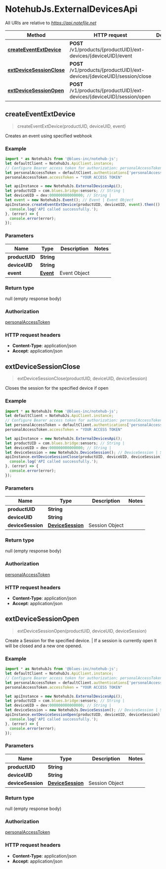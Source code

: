 # NotehubJs.ExternalDevicesApi

All URIs are relative to *https://api.notefile.net*

| Method                                                                   | HTTP request                                                             | Description |
| ------------------------------------------------------------------------ | ------------------------------------------------------------------------ | ----------- |
| [**createEventExtDevice**](ExternalDevicesApi.md#createEventExtDevice)   | **POST** /v1/products/{productUID}/ext-devices/{deviceUID}/event         |
| [**extDeviceSessionClose**](ExternalDevicesApi.md#extDeviceSessionClose) | **POST** /v1/products/{productUID}/ext-devices/{deviceUID}/session/close |
| [**extDeviceSessionOpen**](ExternalDevicesApi.md#extDeviceSessionOpen)   | **POST** /v1/products/{productUID}/ext-devices/{deviceUID}/session/open  |

## createEventExtDevice

> createEventExtDevice(productUID, deviceUID, event)

Creates an event using specified webhook

### Example

```javascript
import * as NotehubJs from '@blues-inc/notehub-js';
let defaultClient = NotehubJs.ApiClient.instance;
// Configure Bearer access token for authorization: personalAccessToken
let personalAccessToken = defaultClient.authentications['personalAccessToken'];
personalAccessToken.accessToken = "YOUR ACCESS TOKEN"

let apiInstance = new NotehubJs.ExternalDevicesApi();
let productUID = com.blues.bridge:sensors; // String |
let deviceUID = dev:000000000000000; // String |
let event = new NotehubJs.Event(); // Event | Event Object
apiInstance.createEventExtDevice(productUID, deviceUID, event).then(() => {
  console.log('API called successfully.');
}, (error) => {
  console.error(error);
});

```

### Parameters

| Name           | Type                  | Description  | Notes |
| -------------- | --------------------- | ------------ | ----- |
| **productUID** | **String**            |              |
| **deviceUID**  | **String**            |              |
| **event**      | [**Event**](Event.md) | Event Object |

### Return type

null (empty response body)

### Authorization

[personalAccessToken](../README.md#personalAccessToken)

### HTTP request headers

- **Content-Type**: application/json
- **Accept**: application/json

## extDeviceSessionClose

> extDeviceSessionClose(productUID, deviceUID, deviceSession)

Closes the session for the specified device if open

### Example

```javascript
import * as NotehubJs from '@blues-inc/notehub-js';
let defaultClient = NotehubJs.ApiClient.instance;
// Configure Bearer access token for authorization: personalAccessToken
let personalAccessToken = defaultClient.authentications['personalAccessToken'];
personalAccessToken.accessToken = "YOUR ACCESS TOKEN"

let apiInstance = new NotehubJs.ExternalDevicesApi();
let productUID = com.blues.bridge:sensors; // String |
let deviceUID = dev:000000000000000; // String |
let deviceSession = new NotehubJs.DeviceSession(); // DeviceSession | Session Object
apiInstance.extDeviceSessionClose(productUID, deviceUID, deviceSession).then(() => {
  console.log('API called successfully.');
}, (error) => {
  console.error(error);
});

```

### Parameters

| Name              | Type                                  | Description    | Notes |
| ----------------- | ------------------------------------- | -------------- | ----- |
| **productUID**    | **String**                            |                |
| **deviceUID**     | **String**                            |                |
| **deviceSession** | [**DeviceSession**](DeviceSession.md) | Session Object |

### Return type

null (empty response body)

### Authorization

[personalAccessToken](../README.md#personalAccessToken)

### HTTP request headers

- **Content-Type**: application/json
- **Accept**: application/json

## extDeviceSessionOpen

> extDeviceSessionOpen(productUID, deviceUID, deviceSession)

Create a Session for the specified device. | If a session is currently open it will be closed and a new one opened.

### Example

```javascript
import * as NotehubJs from '@blues-inc/notehub-js';
let defaultClient = NotehubJs.ApiClient.instance;
// Configure Bearer access token for authorization: personalAccessToken
let personalAccessToken = defaultClient.authentications['personalAccessToken'];
personalAccessToken.accessToken = "YOUR ACCESS TOKEN"

let apiInstance = new NotehubJs.ExternalDevicesApi();
let productUID = com.blues.bridge:sensors; // String |
let deviceUID = dev:000000000000000; // String |
let deviceSession = new NotehubJs.DeviceSession(); // DeviceSession | Session Object
apiInstance.extDeviceSessionOpen(productUID, deviceUID, deviceSession).then(() => {
  console.log('API called successfully.');
}, (error) => {
  console.error(error);
});

```

### Parameters

| Name              | Type                                  | Description    | Notes |
| ----------------- | ------------------------------------- | -------------- | ----- |
| **productUID**    | **String**                            |                |
| **deviceUID**     | **String**                            |                |
| **deviceSession** | [**DeviceSession**](DeviceSession.md) | Session Object |

### Return type

null (empty response body)

### Authorization

[personalAccessToken](../README.md#personalAccessToken)

### HTTP request headers

- **Content-Type**: application/json
- **Accept**: application/json
